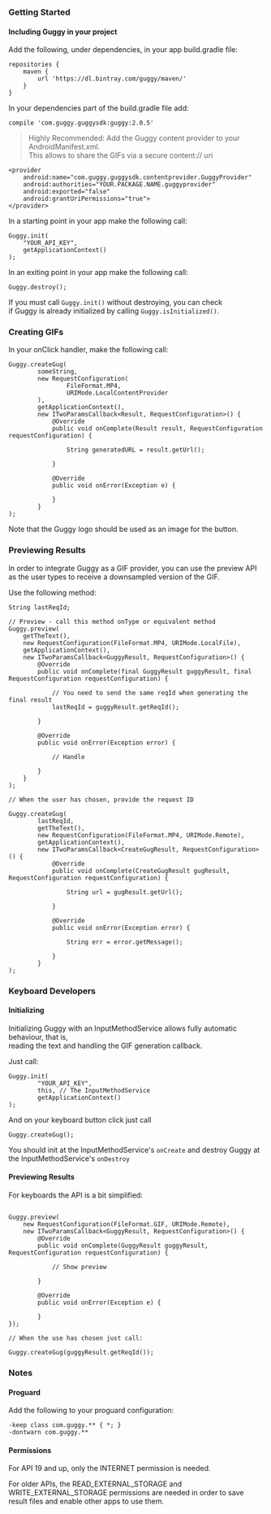 ### Getting Started

#### Including Guggy in your project

Add the following, under dependencies, in your app build.gradle file:
````
repositories {
    maven {
        url 'https://dl.bintray.com/guggy/maven/'
    }
}
````

In your dependencies part of the build.gradle file add:

````
compile 'com.guggy.guggysdk:guggy:2.0.5'
````

> Highly Recommended: Add the Guggy content provider to your
AndroidManifest.xml.   
>This allows to share the GIFs via a secure content://
uri

````
<provider
    android:name="com.guggy.guggysdk.contentprovider.GuggyProvider"
    android:authorities="YOUR.PACKAGE.NAME.guggyprovider"
    android:exported="false"
    android:grantUriPermissions="true">
</provider>
````

In a starting point in your app make the following call:
````
Guggy.init(
    "YOUR_API_KEY",
    getApplicationContext()
);
````

In an exiting point in your app make the following call:

````
Guggy.destroy();
````

If you must call `Guggy.init()` without destroying, you can check  
if Guggy is already initialized by calling `Guggy.isInitialized()`.    

### Creating GIFs

In your onClick handler, make the following call:

````
Guggy.createGug(
        someString,
        new RequestConfiguration(
                FileFormat.MP4,
                URIMode.LocalContentProvider
        ),
        getApplicationContext(),
        new ITwoParamsCallback<Result, RequestConfiguration>() {
            @Override
            public void onComplete(Result result, RequestConfiguration requestConfiguration) {

                String generatedURL = result.getUrl();

            }

            @Override
            public void onError(Exception e) {

            }
        }
);
````

Note that the Guggy logo should be used as an image for the button.

### Previewing Results

In order to integrate Guggy as a GIF provider, you can use the preview API as the user types to receive a downsampled version of the GIF.

Use the following method:

````
String lastReqId;

// Preview - call this method onType or equivalent method
Guggy.preview(
    getTheText(), 
    new RequestConfiguration(FileFormat.MP4, URIMode.LocalFile), 
    getApplicationContext(), 
    new ITwoParamsCallback<GuggyResult, RequestConfiguration>() {
        @Override
        public void onComplete(final GuggyResult guggyResult, final RequestConfiguration requestConfiguration) {
    
            // You need to send the same reqId when generating the final result
            lastReqId = guggyResult.getReqId(); 
            
        }
    
        @Override
        public void onError(Exception error) {
    
            // Handle
            
        }
    }
);

// When the user has chosen, provide the request ID

Guggy.createGug(
        lastReqId,
        getTheText(),
        new RequestConfiguration(FileFormat.MP4, URIMode.Remote),
        getApplicationContext(),
        new ITwoParamsCallback<CreateGugResult, RequestConfiguration>() {
            @Override
            public void onComplete(CreateGugResult gugResult, RequestConfiguration requestConfiguration) {

                String url = gugResult.getUrl();

            }

            @Override
            public void onError(Exception error) {

                String err = error.getMessage();

            }
        }
);

````

### Keyboard Developers

#### Initializing
Initializing Guggy with an InputMethodService allows fully automatic behaviour, that is,  
reading the text and handling the GIF generation callback.

Just call:

````
Guggy.init(
        "YOUR_API_KEY",
        this, // The InputMethodService
        getApplicationContext()
);
````

And on your keyboard button click just call

````
Guggy.createGug();
````

You should init at the InputMethodService's `onCreate` and destroy Guggy at the InputMethodService's `onDestroy`

#### Previewing Results

For keyboards the API is a bit simplified:

````

Guggy.preview(
    new RequestConfiguration(FileFormat.GIF, URIMode.Remote),
    new ITwoParamsCallback<GuggyResult, RequestConfiguration>() {
        @Override
        public void onComplete(GuggyResult guggyResult, RequestConfiguration requestConfiguration) {

            // Show preview

        }

        @Override
        public void onError(Exception e) {

        }
});

// When the use has chosen just call:

Guggy.createGug(guggyResult.getReqId());

````

### Notes

#### Proguard

Add the following to your proguard configuration:

    -keep class com.guggy.** { *; }
    -dontwarn com.guggy.**

#### Permissions

For API 19 and up, only the INTERNET permission is needed.

For older APIs, the READ_EXTERNAL_STORAGE and WRITE_EXTERNAL_STORAGE permissions
are needed in order to save result files and enable other apps to use them.
